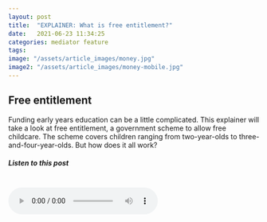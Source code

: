 ```yaml
---
layout: post
title:  "EXPLAINER: What is free entitlement?"
date:   2021-06-23 11:34:25
categories: mediator feature
tags:
image: "/assets/article_images/money.jpg"
image2: "/assets/article_images/money-mobile.jpg"
---
```


<h2> Free entitlement </h2>
<p>Funding early years education can be a little complicated. This explainer will take a look at free entitlement, a government scheme to allow free childcare. The scheme covers children ranging from two-year-olds to three-and-four-year-olds. But how does it all work?
<br>
<h5>Listen to this post</h5>
<br>
<audio controls> <src="/assets/audio/free-entitlement.mp3">
<hr>
<h2> What is free entitlement? </h2>
<p>As it states in the name, free entitlement means that parents can get a certain amount of free childcare. Early years settings can offer entitlement places that parents can take up if they are eligible.</p>
<hr>
<h2> How much entitlement can you get? </h2>
<p> The number of free hours a child can receive is usually 15 hours. This applies to children who are two and also between three and four. But, back in September 2017, a new government scheme launched allowing parents to get <a href="https://www.gov.uk/government/news/thousands-of-parents-benefit-from-30-hours-free-childcare-early"> double the number of free entitlement hours</a>.</p>
<p>All three to four-year-olds in England can get 570 free hours per year. During the school term time, parents can get 30 hours of free childcare per week for 38 weeks of the year. </p>

<p> This scheme of 30 hours free entitlement has been <a href="https://www.theguardian.com/money/2017/feb/08/introduction-of-30-hours-free-childcare-could-mean-shortage-of-places">under scrutiny</a> since it was introduced. Childcare providers have raised concerns over sustainability and affordability.</p>

<figure>
<img src="/assets/article_images/fence.jpg" alt="The 30 hours of entitlement requires additional funding to cover the cost and also settings need to ensure they have a sufficient number of available employees to staff it. Picture source: Pixabay.">
</figure>
<hr>
<h2>Who is eligible for the scheme? </h2>
<p> For two-year-old free entitlement, parents must receive one of the following:</p>
<ul>
<li>Income Support</li>
<li>Income based Job Seekers’ Allowance</li>
<li>Income related Employment and Support Allowance</li>
<li>State Pension Credit</li>
<li>Universal Credit (with an annual net income of no more than £15,400)</li>
<li>Tax Credits (with an annual gross income of no more than £16,190)</li>
<li>Working Tax Credit 4-week run on (the payment you get when you stop qualifying for Working Tax Credit)</li>
<li>Support through 'part 6' under the Immigration and Asylum Act (NASS support)</li>
</ul>

<p> Children can also be eligible if they are looked after by the local authority, have an education, health and care plan, are in receipt of disability living allowance or have left care through special guardianship or an adoption or residence order. </p>
<hr>
<h2> How can I apply? </h2>
<p>To check if you are available for free entitlement, the government has an <a href="https://www.gov.uk/apply-30-hours-free-childcare">application process</a>. Parents can enter details and see what entitlement is available to them.</p>


<img src="/assets/article_images/childcare-application.png" alt="This website is where parents can apply for entitlement. Screengrab took from the official government website. Access the website via: https://www.gov.uk/apply-30-hours-free-childcare">
<hr>

<h2> How will I know if my application has been approved? </h2>
<p> Once you have applied and are successful, you will receive a code. This code will grant you 30 hours of free childcare which you need to give to your childcare provider.</p>
<hr>
<h2>Where can I find free entitlement providers?</h2>
<p>Via the government website, you can search for pre-school and nurseries to see what early childcare and education is available. The <a href="https://www.gov.uk/find-free-early-education?step-by-step-nav=f237ec8e-e82c-4ffa-8fba-2a88a739783b">search page</a> allows you to find nursery school places and registered childminders. There are different schemes for Wales, Scotland and Northern Ireland. </p>
<hr>

<h2> How long do I get entitlement for?</h2>
<p> When your child is two or between the ages of three and four. Most children after their fourth birthday will start school in September meaning they leave the early years setting.</p>

<p>A child to start later, but they must be in full-time education by the time they reach ‘compulsory school age'. This is on 31 December, 31 March or 31 August following their fifth birthday, whichever comes first.</p>


